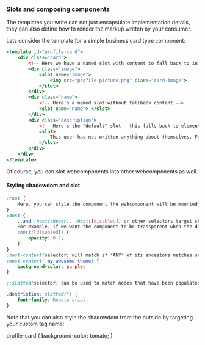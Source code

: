 ### Slots and composing components

The templates you write can not just encapsulate implementation details, they can also define how to render the markup written by your consumer.

Lets consider the template for a simple business card type component:

```jsx
<template id="profile-card">
    <div class="card">
        <!-- Here we have a named slot with content to fall back to in case the consumer does not pass it anything -->
        <div class="image">
            <slot name="image">
                <img src="profile-picture.png" class="card-image">
            </slot>
        </div>
        <div class="name">
            <!-- Here's a named slot without fallback content -->
            <slot name="name"> </slot>
        </div>
        <div class="description">
            <!-- Here's the "default" slot - this falls back to elements children. Only the first default slot will be used. -->
            <slot>
                This user has not written anything about themselves. For now.
            </slot>
        </div>
    </div>
</template>
```

Of course, you can slot webcomponents into other webcomponents as well.

#### Styling shadowdom and slot

```css
:root {
    Here, you can style the component the webcomponent will be mounted in.
}    
:host {
    ..and :host(:hover), :host([disabled]) or other selectors target shadow-host and allow encapsulation of style corresponding to state (expressed by props).
    For example, if we want the component to be transparent when the disabled attribute is set, we can
    :host([disabled]) {
        opacity: 0.7;
    }
}
:host-context(selector) will match if *ANY* of its ancestors matches selector. If you were to assign a "theme" class to document body and use a webcomponent somewhere in the body, you can match with
:host-context(.my-awesome-theme) {
    background-color: purple;
}

::slotted(selector) can be used to match nodes that have been populated into a slot, eg. you can override slot fonts with

.description::slotted(*) {
    font-family: Roboto arial;
}
```

Note that you can also style the shadowdom from the outside by targeting your custom tag name:

profile-card {
    background-color: tomato;
}